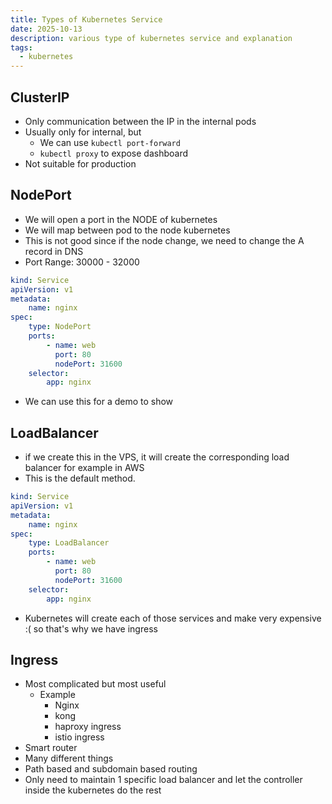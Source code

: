 ```yaml
---
title: Types of Kubernetes Service
date: 2025-10-13
description: various type of kubernetes service and explanation
tags:
  - kubernetes
---
```


## ClusterIP
* Only communication between the IP in the internal pods
* Usually only for internal, but
	* We can use `kubectl port-forward`
	* `kubectl proxy` to expose dashboard
* Not suitable for production
## NodePort
* We will open a port in the NODE of kubernetes
* We will map between pod to the node kubernetes
* This is not good since if the node change, we need to change the A record in DNS 
* Port Range: 30000 - 32000

```yaml
kind: Service
apiVersion: v1
metadata:
	name: nginx
spec:
	type: NodePort
	ports:
		- name: web
		  port: 80
		  nodePort: 31600
	selector:
		app: nginx
```

* We can use this for a demo to show
## LoadBalancer
* if we create this in the VPS, it will create the corresponding load balancer for example in AWS
* This is the default method.

```yaml
kind: Service
apiVersion: v1
metadata:
	name: nginx
spec:
	type: LoadBalancer
	ports:
		- name: web
		  port: 80
		  nodePort: 31600
	selector:
		app: nginx
```

* Kubernetes will create each of those services and make very expensive :(  so that's why we have ingress
## Ingress
* Most complicated but most useful
	* Example
		* Nginx
		* kong
		* haproxy ingress
		* istio ingress
* Smart router
* Many different things
* Path based and subdomain based routing 
* Only need to maintain 1 specific load balancer and let the controller inside the kubernetes do the rest